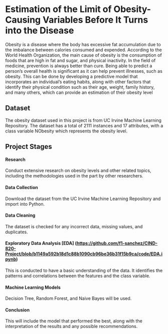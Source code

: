 # Estimation of the Limit of Obesity-Causing Variables Before It Turns into the Disease
Obesity is a disease where the body has excessive fat accumulation due to the imbalance between calories consumed and expended. According to the World Health Organization, the main cause of obesity is the consumption of foods that are high in fat and sugar, and physical inactivity. In the field of medicine, prevention is always better than cure. Being able to predict a person’s overall health is significant as it can help prevent illnesses, such as obesity. This can be done by developing a predictive model that incorporates an individual’s eating habits, along with other factors that identify their physical condition such as their age, weight, family history, and many others, which can provide an estimation of their obesity level

## Dataset
The obesity dataset used in this project is from UC Irvine Machine Learning Repository. The dataset has a total of 2111 instances and 17 attributes, with a class variable NObesity which represents the obesity level.

## Project Stages
#### Research
Conduct extensive research on obesity levels and other related topics, including the methodologies used in the part by other researchers.

#### Data Collection
Download the dataset from the UC Irvine Machine Learning Repository and import into Python.

#### Data Cleaning
The dataset is checked for any incorrect data, missing values, and duplicates.

#### Exploratory Data Analysis [EDA] (https://github.com/f1-sanchez/CIND-820-Project/blob/b1149a592b18d1c88b1090cb96be36b31f15b9ca/code/EDA.ipynb)
This is conducted to have a basic understanding of the data. It identifies the patterns and correlations between the features and the class variable.

#### Machine Learning Models
Decision Tree, Random Forest, and Naive Bayes will be used.

#### Conclusion
This will include the model that performed the best, along with the interpretation of the results and any possible recommendations.
